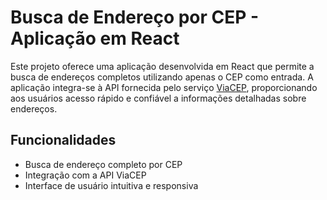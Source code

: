 # Busca de Endereço por CEP - Aplicação em React

Este projeto oferece uma aplicação desenvolvida em React que permite a busca de endereços completos utilizando apenas o CEP como entrada. A aplicação integra-se à API fornecida pelo serviço [ViaCEP](http://viacep.com.br/ws/), proporcionando aos usuários acesso rápido e confiável a informações detalhadas sobre endereços.

## Funcionalidades

- Busca de endereço completo por CEP
- Integração com a API ViaCEP
- Interface de usuário intuitiva e responsiva

